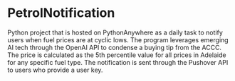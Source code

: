 # PetrolNotification
Python project that is hosted on PythonAnywhere as a daily task to notify users when fuel prices are at cyclic lows. The program leverages emerging AI tech through
the OpenAI API to condense a buying tip from the ACCC. The price is calculated as the 5th percentile value for all prices in Adelaide for any specific fuel type. The notification is sent through the Pushover API to users who provide a user key.
